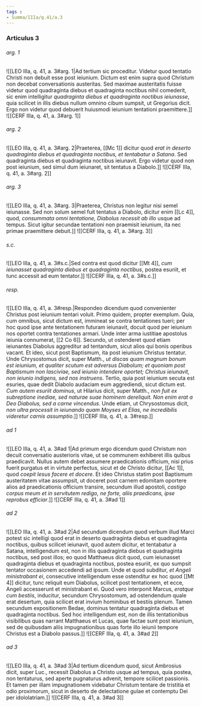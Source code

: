 ```yaml
---
tags : 
- Summa/IIIa/q.41/a.3
---
```


### Articulus 3

###### arg. 1
![[LEO IIIa, q. 41, a. 3#arg. 1|Ad tertium sic proceditur. Videtur quod tentatio Christi non debuit esse post ieiunium. Dictum est enim supra quod Christum non decebat conversationis austeritas. Sed maximae austeritatis fuisse videtur quod quadraginta diebus et quadraginta noctibus nihil comederit, sic enim intelligitur *quadraginta diebus et quadraginta noctibus ieiunasse*, quia scilicet in illis diebus nullum omnino cibum sumpsit, ut Gregorius dicit. Ergo non videtur quod debuerit huiusmodi ieiunium tentationi praemittere.]]
![[CERF IIIa, q. 41, a. 3#arg. 1]]

###### arg. 2
![[LEO IIIa, q. 41, a. 3#arg. 2|Praeterea, [[Mc 1]] dicitur quod *erat in deserto quadraginta diebus et quadraginta noctibus, et tentabatur a Satana*. Sed quadraginta diebus et quadraginta noctibus ieiunavit. Ergo videtur quod non post ieiunium, sed simul dum ieiunaret, sit tentatus a Diabolo.]]
![[CERF IIIa, q. 41, a. 3#arg. 2]]

###### arg. 3
![[LEO IIIa, q. 41, a. 3#arg. 3|Praeterea, Christus non legitur nisi semel ieiunasse. Sed non solum semel fuit tentatus a Diabolo, dicitur enim [[Lc 4]], quod, *consummata omni tentatione, Diabolus recessit ab illo* usque ad tempus. Sicut igitur secundae tentationi non praemisit ieiunium, ita nec primae praemittere debuit.]]
![[CERF IIIa, q. 41, a. 3#arg. 3]]

###### s.c.
![[LEO IIIa, q. 41, a. 3#s.c.|Sed contra est quod dicitur [[Mt 4]], *cum ieiunasset quadraginta diebus et quadraginta noctibus*, postea esuriit, et tunc accessit ad eum tentator.]]
![[CERF IIIa, q. 41, a. 3#s.c.]]

###### resp.
![[LEO IIIa, q. 41, a. 3#resp.|Respondeo dicendum quod convenienter Christus post ieiunium tentari voluit. Primo quidem, propter exemplum. Quia, cum omnibus, sicut dictum est, immineat se contra tentationes tueri; per hoc quod ipse ante tentationem futuram ieiunavit, docuit quod per ieiunium nos oportet contra tentationes armari. Unde inter arma iustitiae apostolus ieiunia connumerat, [[2 Co 6]]. Secundo, ut ostenderet quod etiam ieiunantes Diabolus aggreditur ad tentandum, sicut alios qui bonis operibus vacant. Et ideo, sicut post Baptismum, ita post ieiunium Christus tentatur. Unde Chrysostomus dicit, super Matth., *ut discas quam magnum bonum est ieiunium, et qualiter scutum est adversus Diabolum; et quoniam post Baptismum non lasciviae, sed ieiunio intendere oportet; Christus ieiunavit, non ieiunio indigens, sed nos instruens*. Tertio, quia post ieiunium secuta est esuries, quae dedit Diabolo audaciam eum aggrediendi, sicut dictum est. *Cum autem esuriit dominus*, ut Hilarius dicit, super Matth., *non fuit ex subreptione inediae, sed naturae suae hominem dereliquit. Non enim erat a Deo Diabolus, sed a carne vincendus*. Unde etiam, ut Chrysostomus dicit, *non ultra processit in ieiunando quam Moyses et Elias, ne incredibilis videretur carnis assumptio*.]]
![[CERF IIIa, q. 41, a. 3#resp.]]

###### ad 1
![[LEO IIIa, q. 41, a. 3#ad 1|Ad primum ergo dicendum quod Christum non decuit conversatio austerioris vitae, ut se communem exhiberet illis quibus praedicavit. Nullus autem debet assumere praedicationis officium, nisi prius fuerit purgatus et in virtute perfectus, sicut et de Christo dicitur, [[Ac 1]], quod *coepit Iesus facere et docere*. Et ideo Christus statim post Baptismum austeritatem vitae assumpsit, ut doceret post carnem edomitam oportere alios ad praedicationis officium transire, secundum illud apostoli, *castigo corpus meum et in servitutem redigo, ne forte, aliis praedicans, ipse reprobus efficiar*.]]
![[CERF IIIa, q. 41, a. 3#ad 1]]

###### ad 2
![[LEO IIIa, q. 41, a. 3#ad 2|Ad secundum dicendum quod verbum illud Marci potest sic intelligi quod erat in deserto quadraginta diebus et quadraginta noctibus, quibus scilicet ieiunavit, quod autem dicitur, et tentabatur a Satana, intelligendum est, non in illis quadraginta diebus et quadraginta noctibus, sed post illos; eo quod Matthaeus dicit quod, cum ieiunasset quadraginta diebus et quadraginta noctibus, postea esuriit, ex quo sumpsit tentator occasionem accedendi ad ipsum. Unde et quod subditur, *et Angeli ministrabant ei*, consecutive intelligendum esse ostenditur ex hoc quod [[Mt 4]] dicitur, tunc reliquit eum Diabolus, scilicet post tentationem, et ecce, Angeli accesserunt et ministrabant ei. Quod vero interponit Marcus, *eratque cum bestiis*, inducitur, secundum Chrysostomum, ad ostendendum quale erat desertum, quia scilicet erat invium hominibus et bestiis plenum. Tamen secundum expositionem Bedae, dominus tentatur quadraginta diebus et quadraginta noctibus. Sed hoc intelligendum est, non de illis tentationibus visibilibus quas narrant Matthaeus et Lucas, quae factae sunt post ieiunium, sed de quibusdam aliis impugnationibus quas forte illo ieiunii tempore Christus est a Diabolo passus.]]
![[CERF IIIa, q. 41, a. 3#ad 2]]

###### ad 3
![[LEO IIIa, q. 41, a. 3#ad 3|Ad tertium dicendum quod, sicut Ambrosius dicit, super Luc., recessit Diabolus a Christo usque ad tempus, quia postea, non tentaturus, sed aperte pugnaturus advenit, tempore scilicet passionis. Et tamen per illam impugnationem videbatur Christum tentare de tristitia et odio proximorum, sicut in deserto de delectatione gulae et contemptu Dei per idololatriam.]]
![[CERF IIIa, q. 41, a. 3#ad 3]]


